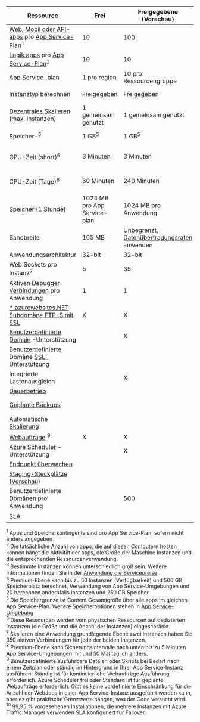 Ressource|Frei|Freigegebene (Vorschau)|Grundlegende|Standard|Premium (Vorschau)</th>
---|---|---|---|---|---
[Web, Mobil oder API-apps](https://azure.microsoft.com/services/app-service/) pro [App Service-Plan](../articles/app-service/azure-web-sites-web-hosting-plans-in-depth-overview.md)<sup>1</sup>|10|100|Unbegrenzte<sup>2</sup>|Unbegrenzte<sup>2</sup>|Unbegrenzte<sup>2</sup>
[Logik apps](https://azure.microsoft.com/services/app-service/logic/) pro [App Service-Plan](../articles/app-service/azure-web-sites-web-hosting-plans-in-depth-overview.md)</a><sup>1</sup>|10|10|10|20 pro Kern|20 pro Kern
[App Service-plan](../articles/app-service/azure-web-sites-web-hosting-plans-in-depth-overview.md)|1 pro region|10 pro Ressourcengruppe|100 pro Ressourcengruppe|100 pro Ressourcengruppe|100 pro Ressourcengruppe
Instanztyp berechnen|Freigegeben|Freigegeben|Dedizierte<sup>3</sup>|Dedizierte<sup>3</sup>|Dedizierte<sup>3</sup></p>
[Dezentrales Skalieren](../articles/app-service-web/web-sites-scale.md) (max. Instanzen)|1 gemeinsam genutzt|1 gemeinsam genutzt|3 dedizierte<sup>3</sup>|10 dedizierte<sup>3</sup>|20 vorgesehen (50 ASE)<sup>3,4</sup>
Speicher-<sup>5</sup>|1 GB<sup>5</sup>|1 GB<sup>5</sup>|10 GB<sup>5</sup>|50 GB<sup>5</sup>|500 GB<sup>4,5</sup></p>
CPU-Zeit (short)<sup>6</sup>|3 Minuten|3 Minuten|Unbegrenzt, standard- [Raten](https://azure.microsoft.com/pricing/details/app-service/) bezahlen</a>|Unbegrenzt Standardsätze bezahlen|Unbegrenzt Standardsätze bezahlen
CPU-Zeit (Tage)<sup>6</sup>|60 Minuten|240 Minuten|Unbegrenzt, standard- [Raten](https://azure.microsoft.com/pricing/details/app-service/) bezahlen</a>|Unbegrenzt Standardsätze bezahlen|Unbegrenzt Standardsätze bezahlen
Speicher (1 Stunde)|1024 MB pro App Service-plan|1024 MB pro Anwendung|N/A|N/A|N/A
Bandbreite|165 MB|Unbegrenzt, [Datenübertragungsraten](https://azure.microsoft.com/pricing/details/data-transfers/) anwenden|Unbegrenzte Datenübertragung gelten|Unbegrenzte Datenübertragung gelten|Unbegrenzte Datenübertragung gelten
Anwendungsarchitektur|32-bit|32-bit|32-Bit/64-bit|32-Bit/64-bit|32-Bit/64-bit
Web Sockets pro Instanz<sup>7</sup>|5|35|350|Unbegrenzt|Unbegrenzt
Aktiven [Debugger Verbindungen](../articles/app-service-web/web-sites-dotnet-troubleshoot-visual-studio.md) pro Anwendung|1|1|1|5|5
[*.azurewebsites.NET Subdomäne FTP-S mit SSL](../articles/app-service-web/web-sites-configure-ssl-certificate.md)|X|X|X|X|X
[Benutzerdefinierte Domain](../articles/app-service-web/web-sites-custom-domain-name.md) -Unterstützung||X|X|X|X
Benutzerdefinierte Domäne [SSL-Unterstützung](../articles/app-service-web/web-sites-configure-ssl-certificate.md)|||Unbegrenzt|Unbegrenzt, 5 SNI SSL und 1 IP SSL Verbindungen|Unbegrenzt, 5 SNI SSL und 1 IP SSL Verbindungen
Integrierte Lastenausgleich||X|X|X|X
[Dauerbetrieb](../articles/app-service-web/web-sites-configure.md)|||X|X|X
[Geplante Backups](../articles/app-service-web/web-sites-backup.md)||||Einmal pro Tag|Einmal alle 5 Minuten<sup>8</sup>
[Automatische Skalierung](../articles/app-service-web/web-sites-scale.md)|||X|X|X
[Webaufträge](../articles/app-service-web/web-sites-create-web-jobs.md) <sup>9</sup>|X|X|X|X|X
[Azure Scheduler](https://azure.microsoft.com/services/scheduler/) -Unterstützung||X|X|X|X
[Endpunkt überwachen](../articles/app-service-web/web-sites-monitor.md)|||X|X|X
[Staging-Steckplätze (Vorschau)](../articles/app-service-web/web-sites-staged-publishing.md)||||5|20
Benutzerdefinierte Domänen pro Anwendung</a>||500|500|500|500
SLA||<p>|99,9 %|99,95 %<sup>10</sup>|99,95 %<sup>10</sup>

<sup>1</sup> Apps und Speicherkontingente sind pro App Service-Plan, sofern nicht anders angegeben.  
<sup>2</sup> Die tatsächliche Anzahl von apps, die auf diesen Computern hosten können hängt die Aktivität der apps, die Größe der Maschine Instanzen und die entsprechenden Ressourcenverwendung.  
<sup>3</sup> Bestimmte Instanzen können unterschiedlich groß sein. Weitere Informationen finden Sie in der [Anwendung die Servicepreise](https://azure.microsoft.com/pricing/details/data-transfers/pricing/details/app-service/) .  
<sup>4</sup> Premium-Ebene kann bis zu 50 Instanzen (Verfügbarkeit) und 500 GB Speicherplatz berechnet, Verwendung von App Service-Umgebungen und 20 berechnen andernfalls Instanzen und 250 GB Speicher.  
<sup>5</sup> Die Speichergrenze ist Content Gesamtgröße über alle apps im gleichen App Service-Plan. Weitere Speicheroptionen stehen in [App Service-Umgebung](../articles/app-service-web/app-service-web-configure-an-app-service-environment.md#storage)  
<sup>6</sup> Diese Ressourcen werden vom physischen Ressourcen auf dedizierten Instanzen (die Größe und die Anzahl der Instanzen) eingeschränkt.  
<sup>7</sup> Skalieren eine Anwendung grundlegende Ebene zwei Instanzen haben Sie 350 aktiven Verbindungen für jede der beiden Instanzen.  
<sup>8</sup> Premium-Ebene kann Sicherungsintervalle nach unten bis zu 5 Minuten App Service-Umgebungen mit und 50 Mal täglich anders.  
<sup>9</sup> Benutzerdefinierte ausführbare Dateien oder Skripts bei Bedarf nach einem Zeitplan oder ständig im Hintergrund in Ihrer App Service-Instanz ausführen. Ständig ist für kontinuierliche Webaufträge Ausführung erforderlich. Azure Scheduler frei oder Standard ist für geplante Webaufträge erforderlich. Gibt es keine vordefinierte Einschränkung für die Anzahl der WebJobs in einer App Service-Instanz ausgeführt werden kann, aber es gibt praktische Grenzwerte hängen, was der Code versucht wird.   
<sup>10</sup> 99,95 % vorgesehenen Installationen, die mehrere Instanzen mit Azure Traffic Manager verwenden SLA konfiguriert für Failover.  
